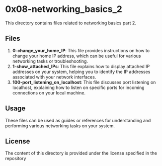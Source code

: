 # 0x08-networking_basics_2

This directory contains files related to networking basics part 2.

## Files
1. **0-change_your_home_IP**: This file provides instructions on how to change your home IP address, which can be useful for various networking tasks or troubleshooting.
2. **1-show_attached_IPs**: This file explains how to display attached IP addresses on your system, helping you to identify the IP addresses associated with your network interfaces.
3. **100-port_listening_on_localhost**: This file discusses port listening on localhost, explaining how to listen on specific ports for incoming connections on your local machine.

## Usage

These files can be used as guides or references for understanding and performing various networking tasks on your system.

## License

The content of this directory is provided under the license specified in the repository
